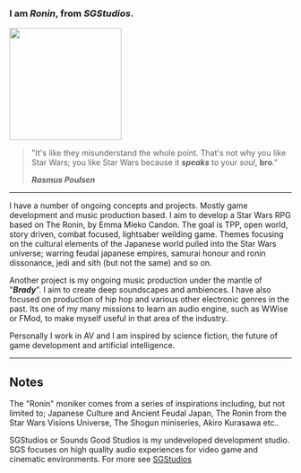 ### I am ***Ronin***, from ***SGStudios***.

<img src="https://github.com/user-attachments/assets/b4ac9e64-f33e-40f9-a584-3e371148a039" width="200" height="auto">

> "It's like they misunderstand the whole point. That's not why you like Star Wars; you like Star Wars because it _**speaks**_ to your _soul_, **bro**."
>
>***Rasmus Poulsen***

---

I have a number of ongoing concepts and projects. Mostly game development and music production based. 
I aim to develop a Star Wars RPG based on The Ronin, by Emma Mieko Candon. The goal is TPP, open world, story driven, combat focused, lightsaber weilding game. Themes focusing on the cultural elements of the Japanese world pulled into the Star Wars universe; warring feudal japanese empires, samurai honour and ronin dissonance, jedi and sith (but not the same) and so on. 

Another project is my ongoing music production under the mantle of "***Brady***". I aim to create deep soundscapes and ambiences. I have also focused on production of hip hop and various other electronic genres in the past. Its one of my many missions to learn an audio engine, such as WWise or FMod, to make myself useful in that area of the industry.

Personally I work in AV and I am inspired by science fiction, the future of game development and artificial intelligence. 

---

## Notes

The "Ronin" moniker comes from a series of inspirations including, but not limited to; Japanese Culture and Ancient Feudal Japan, The Ronin from the Star Wars Visions Universe, The Shogun miniseries, Akiro Kurasawa etc..

SGStudios or Sounds Good Studios is my undeveloped development studio. SGS focuses on high quality audio experiences for video game and cinematic environments. For more see [SGStudios](SGStudios.md)

